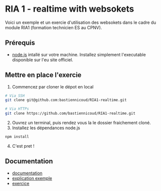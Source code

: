 # RIA 1 - realtime with websokets

Voici un exemple et un exercie d'utilisation des websokets dans le cadre du module RIA1 (formation technicien ES au CPNV).

## Prérequis

* [node.js](https://nodejs.org/en/) intallé sur votre machine. Installez simplement l'executable disponible sur l'eu site officiel.

## Mettre en place l'exercie

1. Commencez par cloner le dépot en local
```sh
# Via SSH
git clone git@github.com:bastiennicoud/RIA1-realtime.git

# Via HTTPs
git clone https://github.com/bastiennicoud/RIA1-realtime.git
```

2. Ouvrez un terminal, puis rendez vous la le dossier fraichement cloné.
3. Installez les dépendances node.js
```sh
npm install
```

4. C'est pret !

## Documentation

* [documentation](doc.md)
* [explication exemple](example/README.md)
* [exercice](exercice/README.md)